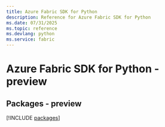 ```yaml
---
title: Azure Fabric SDK for Python
description: Reference for Azure Fabric SDK for Python
ms.date: 07/31/2025
ms.topic: reference
ms.devlang: python
ms.service: fabric
---
```

# Azure Fabric SDK for Python - preview
## Packages - preview
[!INCLUDE [packages](fabric-index.md)]